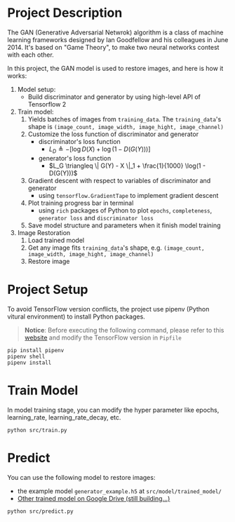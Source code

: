 # Project Description
The GAN (Generative Adversarial Netwrok) algorithm is a class of machine learning frameworks designed by Ian Goodfellow and his colleagues in June 2014. It's based on "Game Theory", to make two neural networks contest with each other.

In this project, the GAN model is used to restore images, and here is how it works:
1. Model setup:
    - Build discriminator and generator by using high-level API of Tensorflow 2
2. Train model:
    1. Yields batches of images from `training_data`. The `training_data`'s shape is `(image_count, image_width, image_hight, image_channel)`
    2. Customize the loss function of discriminator and generator
        - discriminator's loss function
            - $L_D \triangleq -[\log D(X) + \log(1 - D(G(Y)))]$
        - generator's loss function
            - $L_G \triangleq \| G(Y) - X \|_1 + \frac{1}{1000} \log(1 - D(G(Y)))$
    3. Gradient descent with respect to variables of discriminator and generator
        - using `tensorflow.GradientTape` to implement gradient descent
    4. Plot training progress bar in terminal
        -  using `rich` packages of Python to plot `epochs`, `completeness`, `generator loss` and `discriminator loss`
    5. Save model structure and parameters when it finish model training
3. Image Restoration
    1. Load trained model
    2. Get any image fits `training_data`'s shape, e.g. `(image_count, image_width, image_hight, image_channel)`
    3. Restore image

# Project Setup
To avoid TensorFlow version conflicts, the project use pipenv (Python vitural environment) to install Python packages.

> **Notice**: Before executing the following command, please refer to this [website](https://www.tensorflow.org/install/source#linux) and modify the TensorFlow version in `Pipfile`

```
pip install pipenv
pipenv shell
pipenv install
```

# Train Model
In model training stage, you can modify the hyper parameter like epochs, learning_rate, learning_rate_decay, etc.

```
python src/train.py
```

# Predict
You can use the following model to restore images:
- the example model `generator_example.h5` at `src/model/trained_model/` 
- [Other trained model on Google Drive (still building...)](https://drive.google.com/drive/folders/1d431KDCVXYkCfmrGskXQ5vD4FXIJ8nUH?usp=sharing)

```
python src/predict.py
```